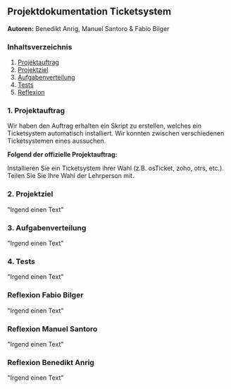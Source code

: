 ## Projektdokumentation Ticketsystem
**Autoren:** Benedikt Anrig, Manuel Santoro & Fabio Bilger

### Inhaltsverzeichnis
1. [Projektauftrag](#projektauftrag)
2. [Projektziel](#projektziel)
3. [Aufgabenverteilung](#aufgabenverteilung)
4. [Tests](#tests)
5. [Reflexion](#reflexion)
 

<a name="projektauftrag"></a>
### 1. Projektauftrag
Wir haben den Auftrag erhalten ein Skript zu erstellen, welches ein Ticketsystem automatisch installiert. Wir konnten zwischen verschiedenen Ticketsystemen eines aussuchen. 

**Folgend der offizielle Projektauftrag:**

Installieren Sie ein Ticketsystem ihrer Wahl (z.B. osTicket, zoho, otrs, etc.). Teilen Sie Sie Ihre Wahl der Lehrperson mit.

<a name="projektziel"></a>
### 2. Projektziel
"Irgend einen Text"

<a name="aufgabenverteilung"></a>
### 3. Aufgabenverteilung
"Irgend einen Text"

<a name="tests"></a>
### 4. Tests
"Irgend einen Text"

<a name="reflexion"></a>
### Reflexion Fabio Bilger
"Irgend einen Text"

### Reflexion Manuel Santoro
"Irgend einen Text"

### Reflexion Benedikt Anrig
"Irgend einen Text"
